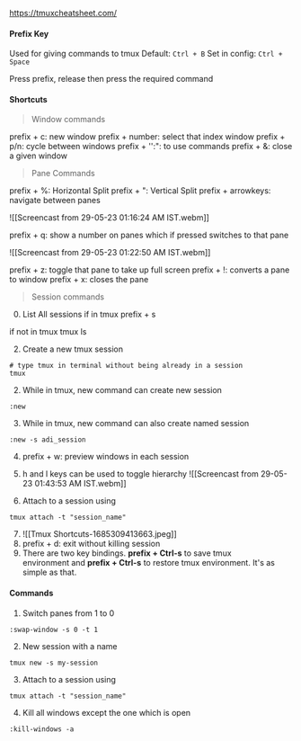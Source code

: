 https://tmuxcheatsheet.com/
#### Prefix Key
Used for giving commands to tmux
Default: `Ctrl + B`
Set in config: `Ctrl + Space`

Press prefix, release then press the required command

#### Shortcuts
> Window commands

prefix + c: new window
prefix + number: select that index window
prefix + p/n: cycle between windows
prefix + '':": to use commands
prefix + &: close a given window

> Pane Commands

prefix + %: Horizontal Split
prefix + ": Vertical Split
prefix + arrowkeys: navigate between panes

![[Screencast from 29-05-23 01:16:24 AM IST.webm]]

prefix + q: show a number on panes which if pressed switches to that pane

![[Screencast from 29-05-23 01:22:50 AM IST.webm]]

prefix + z: toggle that pane to take up full screen
prefix + !: converts a pane to window
prefix + x: closes the pane

> Session commands

0) List All sessions
if in tmux
prefix + s

if not in tmux
tmux ls

2) Create a new tmux session
```
# type tmux in terminal without being already in a session
tmux
```
2) While in tmux, new command can create new session
```
:new
```
3) While in tmux, new command can also create named session
```
:new -s adi_session
```
4) prefix + w: preview windows in each session
5) h and l keys can be used to toggle hierarchy
![[Screencast from 29-05-23 01:43:53 AM IST.webm]]

6) Attach to a session using
```
tmux attach -t "session_name"
```

7) ![[Tmux Shortcuts-1685309413663.jpeg]]
8) prefix + d: exit without killing session
9) There are two key bindings. **prefix + Ctrl-s** to save tmux environment and **prefix + Ctrl-s** to restore tmux environment. It's as simple as that.

#### Commands
1) Switch panes from 1 to 0
```
:swap-window -s 0 -t 1
```
2) New session with a name
```
tmux new -s my-session
```
3) Attach to a session using
```
tmux attach -t "session_name"
```
4) Kill all windows except the one which is open
```
:kill-windows -a
```
